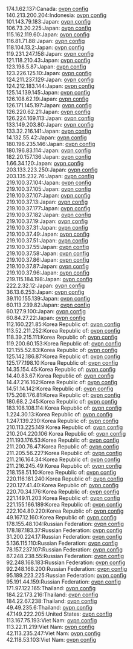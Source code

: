 174.1.62.137:Canada: [ovpn config](vpn/174_1_62_137.ovpn)  
140.213.200.204:Indonesia: [ovpn config](vpn/140_213_200_204.ovpn)  
101.143.79.183:Japan: [ovpn config](vpn/101_143_79_183.ovpn)  
106.73.20.225:Japan: [ovpn config](vpn/106_73_20_225.ovpn)  
115.162.119.60:Japan: [ovpn config](vpn/115_162_119_60.ovpn)  
116.81.71.88:Japan: [ovpn config](vpn/116_81_71_88.ovpn)  
118.104.13.2:Japan: [ovpn config](vpn/118_104_13_2.ovpn)  
119.231.247.158:Japan: [ovpn config](vpn/119_231_247_158.ovpn)  
121.118.210.43:Japan: [ovpn config](vpn/121_118_210_43.ovpn)  
123.198.5.87:Japan: [ovpn config](vpn/123_198_5_87.ovpn)  
123.226.125.10:Japan: [ovpn config](vpn/123_226_125_10.ovpn)  
124.211.237.129:Japan: [ovpn config](vpn/124_211_237_129.ovpn)  
124.212.183.144:Japan: [ovpn config](vpn/124_212_183_144.ovpn)  
125.14.139.145:Japan: [ovpn config](vpn/125_14_139_145.ovpn)  
126.108.62.19:Japan: [ovpn config](vpn/126_108_62_19.ovpn)  
126.171.145.197:Japan: [ovpn config](vpn/126_171_145_197.ovpn)  
126.220.62.21:Japan: [ovpn config](vpn/126_220_62_21.ovpn)  
126.224.169.113:Japan: [ovpn config](vpn/126_224_169_113.ovpn)  
133.149.203.80:Japan: [ovpn config](vpn/133_149_203_80.ovpn)  
133.32.216.141:Japan: [ovpn config](vpn/133_32_216_141.ovpn)  
14.132.55.42:Japan: [ovpn config](vpn/14_132_55_42.ovpn)  
180.196.235.146:Japan: [ovpn config](vpn/180_196_235_146.ovpn)  
180.196.83.114:Japan: [ovpn config](vpn/180_196_83_114.ovpn)  
182.20.157.136:Japan: [ovpn config](vpn/182_20_157_136.ovpn)  
1.66.34.120:Japan: [ovpn config](vpn/1_66_34_120.ovpn)  
203.133.223.250:Japan: [ovpn config](vpn/203_133_223_250.ovpn)  
203.135.232.76:Japan: [ovpn config](vpn/203_135_232_76.ovpn)  
219.100.37.104:Japan: [ovpn config](vpn/219_100_37_104.ovpn)  
219.100.37.105:Japan: [ovpn config](vpn/219_100_37_105.ovpn)  
219.100.37.107:Japan: [ovpn config](vpn/219_100_37_107.ovpn)  
219.100.37.13:Japan: [ovpn config](vpn/219_100_37_13.ovpn)  
219.100.37.177:Japan: [ovpn config](vpn/219_100_37_177.ovpn)  
219.100.37.182:Japan: [ovpn config](vpn/219_100_37_182.ovpn)  
219.100.37.19:Japan: [ovpn config](vpn/219_100_37_19.ovpn)  
219.100.37.31:Japan: [ovpn config](vpn/219_100_37_31.ovpn)  
219.100.37.49:Japan: [ovpn config](vpn/219_100_37_49.ovpn)  
219.100.37.51:Japan: [ovpn config](vpn/219_100_37_51.ovpn)  
219.100.37.55:Japan: [ovpn config](vpn/219_100_37_55.ovpn)  
219.100.37.58:Japan: [ovpn config](vpn/219_100_37_58.ovpn)  
219.100.37.86:Japan: [ovpn config](vpn/219_100_37_86.ovpn)  
219.100.37.87:Japan: [ovpn config](vpn/219_100_37_87.ovpn)  
219.100.37.96:Japan: [ovpn config](vpn/219_100_37_96.ovpn)  
219.115.184.198:Japan: [ovpn config](vpn/219_115_184_198.ovpn)  
222.2.32.12:Japan: [ovpn config](vpn/222_2_32_12.ovpn)  
36.13.6.253:Japan: [ovpn config](vpn/36_13_6_253.ovpn)  
39.110.155.139:Japan: [ovpn config](vpn/39_110_155_139.ovpn)  
60.113.239.82:Japan: [ovpn config](vpn/60_113_239_82.ovpn)  
60.127.9.100:Japan: [ovpn config](vpn/60_127_9_100.ovpn)  
60.84.27.22:Japan: [ovpn config](vpn/60_84_27_22.ovpn)  
112.160.221.85:Korea Republic of: [ovpn config](vpn/112_160_221_85.ovpn)  
113.52.211.252:Korea Republic of: [ovpn config](vpn/113_52_211_252.ovpn)  
118.39.215.111:Korea Republic of: [ovpn config](vpn/118_39_215_111.ovpn)  
119.200.60.153:Korea Republic of: [ovpn config](vpn/119_200_60_153.ovpn)  
121.155.52.83:Korea Republic of: [ovpn config](vpn/121_155_52_83.ovpn)  
125.142.186.87:Korea Republic of: [ovpn config](vpn/125_142_186_87.ovpn)  
125.177.198.10:Korea Republic of: [ovpn config](vpn/125_177_198_10.ovpn)  
14.35.154.45:Korea Republic of: [ovpn config](vpn/14_35_154_45.ovpn)  
14.40.83.67:Korea Republic of: [ovpn config](vpn/14_40_83_67.ovpn)  
14.47.216.162:Korea Republic of: [ovpn config](vpn/14_47_216_162.ovpn)  
14.51.14.142:Korea Republic of: [ovpn config](vpn/14_51_14_142.ovpn)  
175.208.176.81:Korea Republic of: [ovpn config](vpn/175_208_176_81.ovpn)  
180.68.2.245:Korea Republic of: [ovpn config](vpn/180_68_2_245.ovpn)  
183.108.108.114:Korea Republic of: [ovpn config](vpn/183_108_108_114.ovpn)  
1.224.30.13:Korea Republic of: [ovpn config](vpn/1_224_30_13.ovpn)  
1.247.139.230:Korea Republic of: [ovpn config](vpn/1_247_139_230.ovpn)  
210.113.225.149:Korea Republic of: [ovpn config](vpn/210_113_225_149.ovpn)  
210.204.220.106:Korea Republic of: [ovpn config](vpn/210_204_220_106.ovpn)  
211.193.176.53:Korea Republic of: [ovpn config](vpn/211_193_176_53.ovpn)  
211.200.76.47:Korea Republic of: [ovpn config](vpn/211_200_76_47.ovpn)  
211.205.56.227:Korea Republic of: [ovpn config](vpn/211_205_56_227.ovpn)  
211.216.164.34:Korea Republic of: [ovpn config](vpn/211_216_164_34.ovpn)  
211.216.245.49:Korea Republic of: [ovpn config](vpn/211_216_245_49.ovpn)  
218.158.51.10:Korea Republic of: [ovpn config](vpn/218_158_51_10.ovpn)  
220.116.181.240:Korea Republic of: [ovpn config](vpn/220_116_181_240.ovpn)  
220.127.41.40:Korea Republic of: [ovpn config](vpn/220_127_41_40.ovpn)  
220.70.34.176:Korea Republic of: [ovpn config](vpn/220_70_34_176.ovpn)  
221.149.11.203:Korea Republic of: [ovpn config](vpn/221_149_11_203.ovpn)  
221.155.166.189:Korea Republic of: [ovpn config](vpn/221_155_166_189.ovpn)  
222.104.80.220:Korea Republic of: [ovpn config](vpn/222_104_80_220.ovpn)  
49.167.12.160:Korea Republic of: [ovpn config](vpn/49_167_12_160.ovpn)  
178.155.48.104:Russian Federation: [ovpn config](vpn/178_155_48_104.ovpn)  
178.187.183.37:Russian Federation: [ovpn config](vpn/178_187_183_37.ovpn)  
31.200.224.17:Russian Federation: [ovpn config](vpn/31_200_224_17.ovpn)  
5.136.115.110:Russian Federation: [ovpn config](vpn/5_136_115_110.ovpn)  
78.157.237.107:Russian Federation: [ovpn config](vpn/78_157_237_107.ovpn)  
87.248.238.55:Russian Federation: [ovpn config](vpn/87_248_238_55.ovpn)  
92.248.168.183:Russian Federation: [ovpn config](vpn/92_248_168_183.ovpn)  
92.248.168.200:Russian Federation: [ovpn config](vpn/92_248_168_200.ovpn)  
95.189.223.225:Russian Federation: [ovpn config](vpn/95_189_223_225.ovpn)  
95.191.44.159:Russian Federation: [ovpn config](vpn/95_191_44_159.ovpn)  
171.97.122.165:Thailand: [ovpn config](vpn/171_97_122_165.ovpn)  
184.22.173.216:Thailand: [ovpn config](vpn/184_22_173_216.ovpn)  
184.22.67.238:Thailand: [ovpn config](vpn/184_22_67_238.ovpn)  
49.49.235.6:Thailand: [ovpn config](vpn/49_49_235_6.ovpn)  
47.149.222.205:United States: [ovpn config](vpn/47_149_222_205.ovpn)  
113.167.75.193:Viet Nam: [ovpn config](vpn/113_167_75_193.ovpn)  
113.22.11.219:Viet Nam: [ovpn config](vpn/113_22_11_219.ovpn)  
42.113.235.247:Viet Nam: [ovpn config](vpn/42_113_235_247.ovpn)  
42.118.53.103:Viet Nam: [ovpn config](vpn/42_118_53_103.ovpn)  
